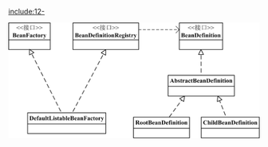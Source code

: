 
[include:12-](../javacode/src/test/java/com/tea/ioc/IocTester.java)


![ ioc BeanFactory main diagram](ioc-factory-main.png)

